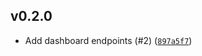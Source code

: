 ## v0.2.0

- Add dashboard endpoints (#2) ([`897a5f7`](https://github.com/https://github.com/Belo-RenaruX/crp-ts-server/commit/897a5f7))

